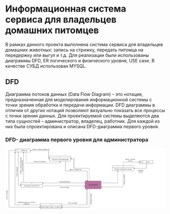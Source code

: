 # Информационная система сервиса для владельцев домашних питомцев
В рамках данного проекта выполнена система сервиса для владельцев домашних животных: запись на стрижку, передать питомца на передержку или выгул и т.д.
Для реализации были использованы диаграммы DFD, ER логического и физического уровня, USE case. В качестве СУБД использован MYSQL. 
## DFD 
Диаграмма потоков данных (Data Flow Diagram) – это нотация, предназначенная для моделирования информационной системы с точки зрения обработки и передачи информации. DFD диаграммы в отличии от других нотаций позволяют визуально показать все процессы с точки зрения данных.
Для проектируемой системы выделяются два типа сущностей – администратор, владелец, работник. Для каждой из них была спроектирована и описана DFD-диаграмма первого уровня.
### DFD- диаграмма первого уровня для администратора
<img width="800" alt="DFD" src="https://github.com/nasstasiiia/-/blob/main/%D0%94%D0%B8%D0%B0%D0%B3%D1%80%D0%B0%D0%BC%D0%BC%D0%B0%20%D0%B1%D0%B5%D0%B7%20%D0%BD%D0%B0%D0%B7%D0%B2%D0%B0%D0%BD%D0%B8%D1%8F-%D0%A1%D1%82%D1%80%D0%B0%D0%BD%D0%B8%D1%86%D0%B0%20%E2%80%94%203.drawio.png">
